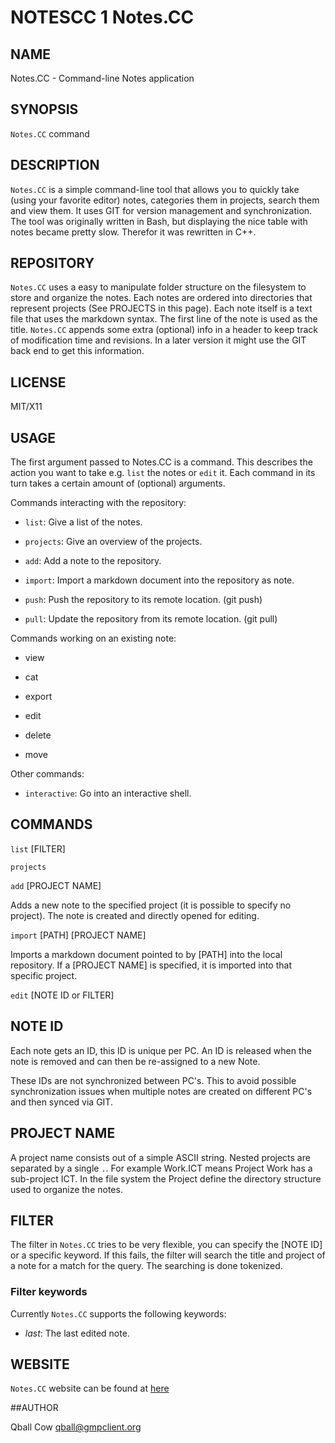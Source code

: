 # NOTESCC 1 Notes.CC

## NAME

Notes.CC - Command-line Notes application

## SYNOPSIS

`Notes.CC` command
 
## DESCRIPTION

`Notes.CC` is a simple command-line tool that allows you to quickly take (using your favorite editor)
notes, categories them in projects, search them and view them. It uses GIT for version management
and synchronization. The tool was originally written in Bash, but displaying the nice table with
notes became pretty slow. Therefor it was rewritten in C++.


## REPOSITORY

`Notes.CC` uses a easy to manipulate folder structure on the filesystem to store and organize the
notes. Each notes are ordered into directories that represent projects (See PROJECTS in this page).
Each note itself is a text file that uses the markdown syntax. The first line of the note is used as
the title. `Notes.CC` appends some extra (optional) info in a header to keep track of modification
time and revisions. In a later version it might use the GIT back end to get this information.


## LICENSE

MIT/X11

## USAGE

The first argument passed to Notes.CC is a command. This describes the action you want to take e.g.
`list` the notes or `edit` it. Each command in its turn takes a certain amount of (optional) arguments.


Commands interacting with the repository:

 * `list`: Give a list of the notes.

 * `projects`: Give an overview of the projects.

 * `add`: Add a note to the repository.

 * `import`: Import a markdown document into the repository as note. 

 * `push`: Push the repository to its remote location.  (git push)

 * `pull`: Update the repository from its remote location. (git pull)

Commands working on an existing note:

 * view

 * cat

 * export

 * edit

 * delete

 * move

Other commands:

  * `interactive`: Go into an interactive shell.


## COMMANDS

`list` [FILTER]


`projects`


`add` [PROJECT NAME]

Adds a new note to the specified project (it is possible to specify no project). The note is created
and directly opened for editing.

`import` [PATH] [PROJECT NAME]

Imports a markdown document pointed to by [PATH] into the local repository. If a [PROJECT NAME] is
specified, it is imported into that specific project.

`edit` [NOTE ID or FILTER]



## NOTE ID

Each note gets an ID, this ID is unique per PC. An ID is released when the note is removed and can
then be re-assigned to a new Note.

These IDs are not synchronized between PC's. This to avoid possible synchronization issues when
multiple notes are created on different PC's and then synced via GIT.

## PROJECT NAME

A project name consists out of a simple ASCII string. Nested projects are separated by a single `.`.
For example Work.ICT  means Project Work has a sub-project ICT. In the file system the Project
define the directory structure used to organize the notes.


## FILTER

The filter in `Notes.CC` tries to be very flexible, you can specify the [NOTE ID] or a specific
keyword. If this fails, the filter will search the title and project of a note for a match for the
query.  The searching is done tokenized.

### Filter keywords

Currently `Notes.CC` supports the following keywords:

* *last*: The last edited note.


## WEBSITE

`Notes.CC` website can be found at [here](http://sarine.nl/)

##AUTHOR

Qball Cow <qball@gmpclient.org>

